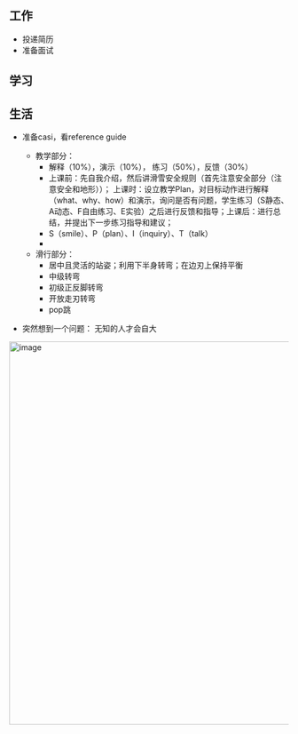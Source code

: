 ## 工作
- 投递简历
- 准备面试
  
## 学习

## 生活
- 准备casi，看reference guide
  - 教学部分：
    - 解释（10%），演示（10%）， 练习（50%），反馈（30%）
    - 上课前：先自我介绍，然后讲滑雪安全规则（首先注意安全部分（注意安全和地形））； 上课时：设立教学Plan，对目标动作进行解释（what、why、how）和演示，询问是否有问题，学生练习（S静态、A动态、F自由练习、E实验）之后进行反馈和指导；上课后：进行总结，并提出下一步练习指导和建议；
    - S（smile）、P（plan）、I（inquiry）、T（talk）
    - 
  - 滑行部分：
    - 居中且灵活的站姿；利用下半身转弯；在边刃上保持平衡
    - 中级转弯
    - 初级正反脚转弯
    - 开放走刃转弯
    - pop跳 
  

- 突然想到一个问题： 无知的人才会自大


<img width="690" alt="image" src="https://github.com/jiayit/Weekly/assets/18300143/1206617a-472e-4d38-8402-e348a01b19bc">
